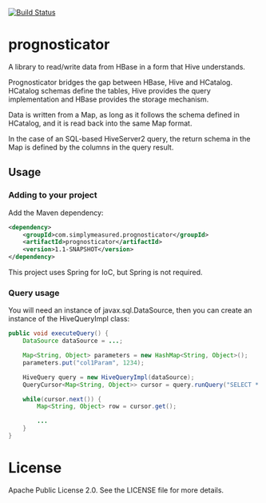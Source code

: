 [![Build Status](https://travis-ci.org/simplymeasured/prognosticator.png)](https://travis-ci.org/simplymeasured/prognosticator)

# prognosticator

A library to read/write data from HBase in a form that Hive understands.

Prognosticator bridges the gap between HBase, Hive and HCatalog. HCatalog schemas define the tables, Hive provides the query
implementation and HBase provides the storage mechanism.

Data is written from a Map, as long as it follows the schema defined in HCatalog, and it is read back into the same
Map format.

In the case of an SQL-based HiveServer2 query, the return schema in the Map is defined by the columns in the query
result.

## Usage

### Adding to your project

Add the Maven dependency:

```xml
<dependency>
    <groupId>com.simplymeasured.prognosticator</groupId>
    <artifactId>prognosticator</artifactId>
    <version>1.1-SNAPSHOT</version>
</dependency>
```

This project uses Spring for IoC, but Spring is not required.

### Query usage

You will need an instance of javax.sql.DataSource, then you can create an instance of the HiveQueryImpl class:

```java
public void executeQuery() {
	DataSource dataSource = ...;

	Map<String, Object> parameters = new HashMap<String, Object>();
	parameters.put("col1Param", 1234);

	HiveQuery query = new HiveQueryImpl(dataSource);
	QueryCursor<Map<String, Object>> cursor = query.runQuery("SELECT * FROM foo WHERE col1 = :col1Param", parameters);

	while(cursor.next()) {
		Map<String, Object> row = cursor.get();

		...
	}
}
```

# License

Apache Public License 2.0. See the LICENSE file for more details.
